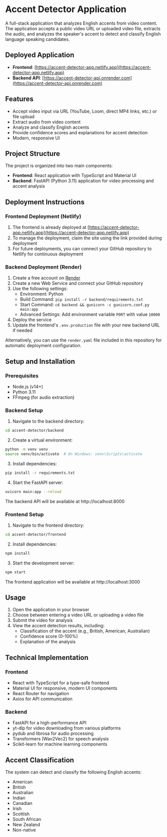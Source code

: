 # Accent Detector Application

A full-stack application that analyzes English accents from video content. The application accepts a public video URL or uploaded video file, extracts the audio, and analyzes the speaker's accent to detect and classify English language speaking candidates.

## Deployed Application

- **Frontend**: [https://accent-detector-app.netlify.app](https://accent-detector-app.netlify.app)
- **Backend API**: [https://accent-detector-api.onrender.com](https://accent-detector-api.onrender.com)

## Features

- Accept video input via URL (YouTube, Loom, direct MP4 links, etc.) or file upload
- Extract audio from video content
- Analyze and classify English accents
- Provide confidence scores and explanations for accent detection
- Modern, responsive UI

## Project Structure

The project is organized into two main components:

- **Frontend**: React application with TypeScript and Material UI
- **Backend**: FastAPI (Python 3.11) application for video processing and accent analysis

## Deployment Instructions

### Frontend Deployment (Netlify)

1. The frontend is already deployed at [https://accent-detector-app.netlify.app](https://accent-detector-app.netlify.app)
2. To manage the deployment, claim the site using the link provided during deployment
3. For future deployments, you can connect your GitHub repository to Netlify for continuous deployment

### Backend Deployment (Render)

1. Create a free account on [Render](https://render.com/)
2. Create a new Web Service and connect your GitHub repository
3. Use the following settings:
   - Environment: Python
   - Build Command: `pip install -r backend/requirements.txt`
   - Start Command: `cd backend && gunicorn -c gunicorn.conf.py main:app`
   - Advanced Settings: Add environment variable `PORT` with value `10000`
4. Deploy the service
5. Update the frontend's `.env.production` file with your new backend URL if needed

Alternatively, you can use the `render.yaml` file included in this repository for automatic deployment configuration.

## Setup and Installation

### Prerequisites

- Node.js (v14+)
- Python 3.11
- FFmpeg (for audio extraction)

### Backend Setup

1. Navigate to the backend directory:
```bash
cd accent-detector/backend
```

2. Create a virtual environment:
```bash
python -m venv venv
source venv/bin/activate  # On Windows: venv\Scripts\activate
```

3. Install dependencies:
```bash
pip install -r requirements.txt
```

4. Start the FastAPI server:
```bash
uvicorn main:app --reload
```

The backend API will be available at http://localhost:8000

### Frontend Setup

1. Navigate to the frontend directory:
```bash
cd accent-detector/frontend
```

2. Install dependencies:
```bash
npm install
```

3. Start the development server:
```bash
npm start
```

The frontend application will be available at http://localhost:3000

## Usage

1. Open the application in your browser
2. Choose between entering a video URL or uploading a video file
3. Submit the video for analysis
4. View the accent detection results, including:
   - Classification of the accent (e.g., British, American, Australian)
   - Confidence score (0-100%)
   - Explanation of the analysis

## Technical Implementation

### Frontend

- React with TypeScript for a type-safe frontend
- Material UI for responsive, modern UI components
- React Router for navigation
- Axios for API communication

### Backend

- FastAPI for a high-performance API
- yt-dlp for video downloading from various platforms
- pydub and librosa for audio processing
- Transformers (Wav2Vec2) for speech analysis
- Scikit-learn for machine learning components

## Accent Classification

The system can detect and classify the following English accents:
- American
- British
- Australian
- Indian
- Canadian
- Irish
- Scottish
- South African
- New Zealand
- Non-native

